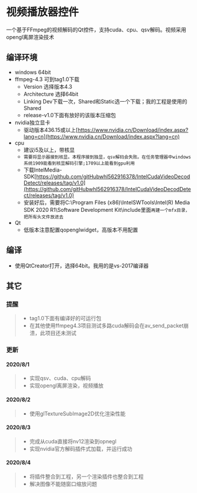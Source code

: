 <!--
 * @Author: your name
 * @Date: 2020-08-01 20:04:24
 * @LastEditTime: 2020-08-03 23:22:27
 * @LastEditors: Please set LastEditors
 * @Description: In User Settings Edit
 * @FilePath: \qt_project\VideoWidget\README.md
-->
# 视频播放器控件

一个基于FFmpeg的视频解码的Qt控件，支持cuda、cpu、qsv解码。视频采用opengl离屏渲染技术

## 编译环境

* windows 64bit
* ffmpeg-4.3 可到tag1.0下载
  * Version 选择版本4.3
  * Architecture 选择64bit
  * Linking Dev下载一次，Shared和Static选一个下载；我的工程是使用的Shared
  * release-v1.0下面有放好的该版本压缩包
* nvidia独立显卡
  * 驱动版本436.15或以上[https://www.nvidia.cn/Download/index.aspx?lang=cn](https://www.nvidia.cn/Download/index.aspx?lang=cn)
* cpu
  * 建议i5及以上，带核显
  * `需要将显示器接到核显。本程序接到独显，qsv解码会失败。在任务管理器中windows系统1909能看到核显解码引擎;1709以上能看到gpu利用`
  * 下载IntelMedia-SDK[https://github.com/gitHubwhl562916378/IntelCudaVideoDecodDetect/releases/tag/v1.0](https://github.com/gitHubwhl562916378/IntelCudaVideoDecodDetect/releases/tag/v1.0)
  * 安装好后，需要将C:\Program Files (x86)\IntelSWTools\Intel(R) Media SDK 2020 R1\Software Development Kit\include里面`再建一个mfx目录，把所有头文件放进去`
* Qt
  * 低版本注意配置qopenglwidget，高版本不用配置

## 编译

* 使用QtCreator打开，选择64bit。我用的是vs-2017编译器

## 其它

### 提醒

>* tag1.0下面有编译好的可运行包
>* 在其他使用ffmpeg4.3项目测试多路cuda解码会在av_send_packet崩溃，此项目还未测试

### 更新

#### 2020/8/1

>* 实现qsv、cuda、cpu解码
>* 实现opengl离屏渲染，视频播放

#### 2020/8/2

>* 使用glTextureSubImage2D优化渲染性能

#### 2020/8/3

>* 完成从cuda直接将nv12渲染到opnegl
>* 实现nvidia官方解码插件式加载，并运行成功

#### 2020/8/4

>* 将插件整合到工程，另一个渲染插件也整合到工程
>* 解决图像不能随窗口缩放问题